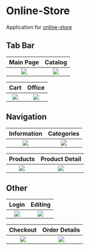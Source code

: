 # Online-Store
Application for [online-store](https://roadtothedream.com/)

## Tab Bar
Main Page           |  Catalog
:-------------------------:|:-------------------------:
![](https://a.radikal.ru/a40/1912/cd/61a8c785086c.png) | ![](https://b.radikal.ru/b30/1912/9f/e16903c05c31.png)

Cart           |  Office 
:-------------------------:|:-------------------------:
![](https://d.radikal.ru/d39/1912/d6/2dfb6dd8da83.png) | ![](https://a.radikal.ru/a00/1912/f7/0e8235627970.png)

## Navigation
Information          |  Categories
:-------------------------:|:-------------------------:
![](https://d.radikal.ru/d04/1912/a4/97c1347438ff.png) | ![](https://b.radikal.ru/b41/1912/d2/9cbd01d696a8.png)

Products           |  Product Detail 
:-------------------------:|:-------------------------:
![](https://b.radikal.ru/b03/1912/5d/26ca0e400cf5.png) | ![](https://c.radikal.ru/c06/1912/43/05bd50a73237.png)

## Other
Login          |  Editing
:-------------------------:|:-------------------------:
![](https://c.radikal.ru/c01/1912/03/31a50bdb390d.png) | ![](https://a.radikal.ru/a34/1912/09/2d10431c89ba.png)

Checkout           |  Order Details
:-------------------------:|:-------------------------:
![](https://a.radikal.ru/a25/1912/95/f4386ad86fe8.png) | ![](https://c.radikal.ru/c28/1912/9f/4c44d69938a1.png)


